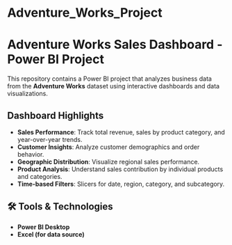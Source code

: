 # Adventure_Works_Project
# Adventure Works Sales Dashboard - Power BI Project

This repository contains a Power BI project that analyzes business data from the **Adventure Works** dataset using interactive dashboards and data visualizations.


##  Dashboard Highlights

- **Sales Performance**: Track total revenue, sales by product category, and year-over-year trends.
- **Customer Insights**: Analyze customer demographics and order behavior.
- **Geographic Distribution**: Visualize regional sales performance.
- **Product Analysis**: Understand sales contribution by individual products and categories.
- **Time-based Filters**: Slicers for date, region, category, and subcategory.

## 🛠 Tools & Technologies

- **Power BI Desktop**
- **Excel (for data source)**



